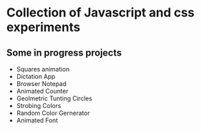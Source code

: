 # Collection of Javascript and css experiments

## Some in progress projects

- Squares animation
- Dictation App
- Browser Notepad
- Animated Counter
- Geolmetric Tunting Circles
- Strobing Colors
- Random Color Gernerator
- Animated Font
